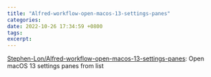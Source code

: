 ```yaml
---
title: "Alfred-workflow-open-macos-13-settings-panes"
categories: 
date: 2022-10-26 17:34:59 +0800
tags: 
excerpt: 
---
```




[Stephen-Lon/Alfred-workflow-open-macos-13-settings-panes](https://github.com/Stephen-Lon/Alfred-workflow-open-macos-13-settings-panes): Open macOS 13 settings panes from list






